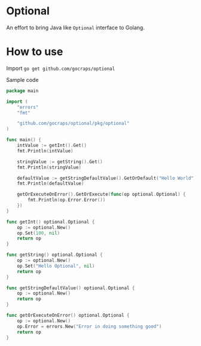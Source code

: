 # Optional

An effort to bring Java like `Optional` interface to Golang.

# How to use

Import `go get github.com/gocraps/optional`

Sample code
```go
package main

import (
	"errors"
	"fmt"

	"github.com/gocraps/optional/pkg/optional"
)

func main() {
	intValue := getInt().Get()
	fmt.Println(intValue)

	stringValue := getString().Get()
	fmt.Println(stringValue)

	defaultValue := getStringDefaultValue().GetOrDefault("Hello World")
	fmt.Println(defaultValue)

	getOrExecuteOnError().GetOrExecute(func(op optional.Optional) {
		fmt.Println(op.Error.Error())
	})
}

func getInt() optional.Optional {
	op := optional.New()
	op.Set(100, nil)
	return op
}

func getString() optional.Optional {
	op := optional.New()
	op.Set("Hello Optional", nil)
	return op
}

func getStringDefaultValue() optional.Optional {
	op := optional.New()
	return op
}

func getOrExecuteOnError() optional.Optional {
	op := optional.New()
	op.Error = errors.New("Error in doing something good")
	return op
}
```